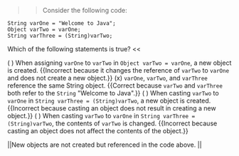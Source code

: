 >>Consider the following code:</p>
<pre><code class="java language-java">String varOne = "Welcome to Java";
Object varTwo = varOne;
String varThree = (String)varTwo;
</code></pre>
<p>Which of the following statements is true? <<

( ) When assigning <code>varOne</code> to <code>varTwo</code> in <code>Object varTwo = varOne</code>, a new object is created. {{Incorrect because it changes the reference of <code>varTwo</code> to <code>varOne</code> and does not create a new object.}}
(x) <code>varOne</code>, <code>varTwo</code>, and <code>varThree</code> reference the same String object. {{Correct because <code>varTwo</code> and <code>varThree</code> both refer to the <code>String</code> "Welcome to Java".}}
( ) When casting <code>varTwo</code> to <code>varOne</code> in <code>String varThree = (String)varTwo</code>, a new object is created. {{Incorrect because casting an object does not result in creating a new object.}}
( ) When casting <code>varTwo</code> to <code>varOne</code> in <code>String varThree = (String)varTwo</code>, the contents of <code>varTwo</code> is changed. {{Incorrect because casting an object does not affect the contents of the object.}}

||New objects are not created but referenced in the code above. ||
